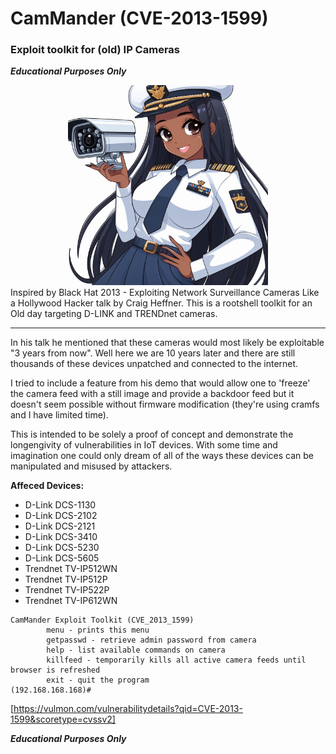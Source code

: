 # CamMander (CVE-2013-1599)
### Exploit toolkit for (old) IP Cameras
**_Educational Purposes Only_**
<center>
<img src="logo.jpeg" width="320" height="320">
</center>
Inspired by Black Hat 2013 - Exploiting Network Surveillance Cameras Like a Hollywood Hacker talk by Craig Heffner. This is a rootshell toolkit for an Old day targeting D-LINK and TRENDnet cameras.
<hr>

In his talk he mentioned that these cameras would most likely be exploitable "3 years from now". Well here we are 10 years later and there are still thousands of these devices unpatched and connected to the internet.

I tried to include a feature from his demo that would allow one to 'freeze' the camera feed with a still image and provide a backdoor feed but it doesn't seem possible without firmware modification (they're using cramfs and I have limited time).

This is intended to be solely a proof of concept and demonstrate the longengivity of vulnerabilities in IoT devices. With some time and imagination one could only dream of all of the ways these devices can be manipulated and misused by attackers. 

**Affeced Devices:**
* D-Link DCS-1130
* D-Link DCS-2102
* D-Link DCS-2121
* D-Link DCS-3410
* D-Link DCS-5230
* D-Link DCS-5605
* Trendnet TV-IP512WN
* Trendnet TV-IP512P
* Trendnet TV-IP522P
* Trendnet TV-IP612WN

```
CamMander Exploit Toolkit (CVE_2013_1599)
        menu - prints this menu
        getpasswd - retrieve admin password from camera
        help - list available commands on camera
        killfeed - temporarily kills all active camera feeds until browser is refreshed
        exit - quit the program
(192.168.168.168)# 
```

[https://vulmon.com/vulnerabilitydetails?qid=CVE-2013-1599&scoretype=cvssv2]

**_Educational Purposes Only_**
